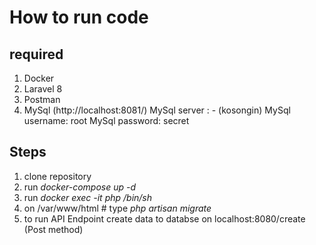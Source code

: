 # How to run code
## required
1. Docker
2. Laravel 8
3. Postman
4. MySql (http://localhost:8081/)
  MySql server : - (kosongin)
  MySql username: root
  MySql password: secret

## Steps
1. clone repository
2. run _docker-compose up -d_
3. run _docker exec -it php /bin/sh_
4. on /var/www/html # type _php artisan migrate_
5. to run API Endpoint create data to databse on localhost:8080/create (Post method)
